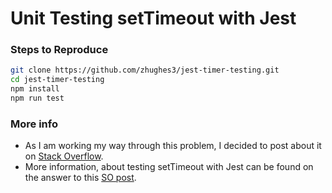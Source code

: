 # Unit Testing setTimeout with Jest

### Steps to Reproduce

```bash
git clone https://github.com/zhughes3/jest-timer-testing.git
cd jest-timer-testing
npm install
npm run test
```

### More info
- As I am working my way through this problem, I decided to post about it on [Stack Overflow](https://stackoverflow.com/questions/63571600/unit-testing-async-promises-and-settimeout-with-jest).
- More information, about testing setTimeout with Jest can be found on the answer to this [SO post](https://stackoverflow.com/questions/52177631/jest-timer-and-promise-dont-work-well-settimeout-and-async-function).
